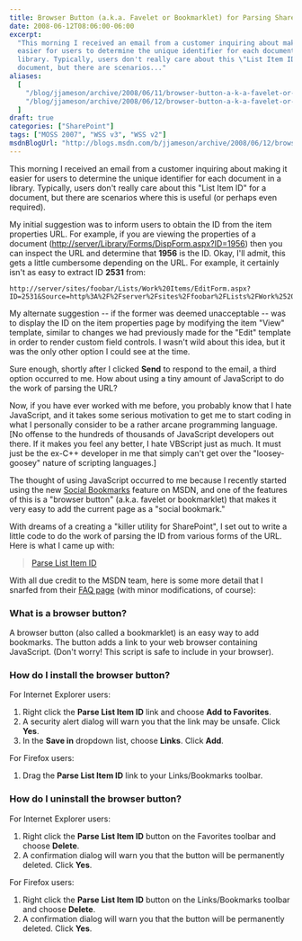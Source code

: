 ```yaml
---
title: Browser Button (a.k.a. Favelet or Bookmarklet) for Parsing SharePoint List Item IDs
date: 2008-06-12T08:06:00-06:00
excerpt:
  "This morning I received an email from a customer inquiring about making it
  easier for users to determine the unique identifier for each document in a
  library. Typically, users don't really care about this \"List Item ID\" for a
  document, but there are scenarios..."
aliases:
  [
    "/blog/jjameson/archive/2008/06/11/browser-button-a-k-a-favelet-or-bookmarklet-for-parsing-sharepoint-list-item-ids.aspx",
    "/blog/jjameson/archive/2008/06/12/browser-button-a-k-a-favelet-or-bookmarklet-for-parsing-sharepoint-list-item-ids.aspx",
  ]
draft: true
categories: ["SharePoint"]
tags: ["MOSS 2007", "WSS v3", "WSS v2"]
msdnBlogUrl: "http://blogs.msdn.com/b/jjameson/archive/2008/06/12/browser-button-a-k-a-favelet-or-bookmarklet-for-parsing-sharepoint-list-item-ids.aspx"
---
```


This morning I received an email from a customer inquiring about making it
easier for users to determine the unique identifier for each document in a
library. Typically, users don't really care about this "List Item ID" for a
document, but there are scenarios where this is useful (or perhaps even
required).

My initial suggestion was to inform users to obtain the ID from the item
properties URL. For example, if you are viewing the properties of a document
([http://server/Library/Forms/DispForm.aspx?ID=1956](http://server/Library/Forms/DispForm.aspx?ID=1956))
then you can inspect the URL and determine that **1956** is the ID. Okay, I'll
admit, this gets a little cumbersome depending on the URL. For example, it
certainly isn't as easy to extract ID **2531** from:

```
http://server/sites/foobar/Lists/Work%20Items/EditForm.aspx?ID=2531&Source=http%3A%2F%2Fserver%2Fsites%2Ffoobar%2FLists%2FWork%2520Items%2FOpenItems%2Easpx
```

My alternate suggestion -- if the former was deemed unacceptable -- was to
display the ID on the item properties page by modifying the item "View"
template, similar to changes we had previously made for the "Edit" template in
order to render custom field controls. I wasn't wild about this idea, but it was
the only other option I could see at the time.

Sure enough, shortly after I clicked **Send** to respond to the email, a third
option occurred to me. How about using a tiny amount of JavaScript to do the
work of parsing the URL?

Now, if you have ever worked with me before, you probably know that I hate
JavaScript, and it takes some serious motivation to get me to start coding in
what I personally consider to be a rather arcane programming language. [No
offense to the hundreds of thousands of JavaScript developers out there. If it
makes you feel any better, I hate VBScript just as much. It must just be the
ex-C++ developer in me that simply can't get over the "loosey-goosey" nature of
scripting languages.]

The thought of using JavaScript occurred to me because I recently started using
the new [Social Bookmarks](http://social.msdn.microsoft.com/bookmarks) feature
on MSDN, and one of the features of this is a "browser button" (a.k.a. favelet
or bookmarklet) that makes it very easy to add the current page as a "social
bookmark."

With dreams of a creating a "killer utility for SharePoint", I set out to write
a little code to do the work of parsing the ID from various forms of the URL.
Here is what I came up with:

> [Parse List Item ID](javascript:s=location.href;pos1=s.indexOf%28'DispForm.aspx?ID=',%200%29;if%28pos1==-1%29{window.alert%28'Unable%20to%20determine%20List%20Item%20ID%20from%20URL.'%29;}else{pos1+='DispForm.aspx?ID='.length;pos2=s.indexOf%28'&',%20pos1%29;if%28pos2==-1%29{pos2=s.length;}listItemIntId=s.substr%28pos1,%20pos2-pos1%29;window.alert%28'List%20Item%20ID:%20'%20+%20listItemIntId%29;})

With all due credit to the MSDN team, here is some more detail that I snarfed
from their [FAQ page](http://social.msdn.microsoft.com/bookmarks/en-US/FAQ)
(with minor modifications, of course):

### What is a browser button?

A browser button (also called a bookmarklet) is an easy way to add bookmarks.
The button adds a link to your web browser containing JavaScript. (Don't worry!
This script is safe to include in your browser).

### How do I install the browser button?

For Internet Explorer users:

1. Right click the **Parse List Item ID** link and choose **Add to Favorites**.
1. A security alert dialog will warn you that the link may be unsafe. Click
   **Yes**.
1. In the **Save in** dropdown list, choose **Links**. Click **Add**.

For Firefox users:

1. Drag the **Parse List Item ID** link to your Links/Bookmarks toolbar.

### How do I uninstall the browser button?

For Internet Explorer users:

1. Right click the **Parse List Item ID** button on the Favorites toolbar and
   choose **Delete**.
1. A confirmation dialog will warn you that the button will be permanently
   deleted. Click **Yes**.

For Firefox users:

1. Right click the **Parse List Item ID** button on the Links/Bookmarks toolbar
   and choose **Delete**.
1. A confirmation dialog will warn you that the button will be permanently
   deleted. Click **Yes**.
